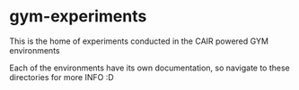 # gym-experiments
This is the home of experiments conducted in the CAIR powered GYM environments

Each of the environments have its own documentation, so navigate to these directories for more INFO :D
